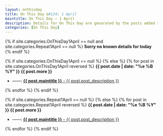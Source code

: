 ```yaml
---
layout: onthisday
title: On This Day &#124; 1 April
maintitle: On This Day — 1 April
description: Details for On This Day are genarated by the posts added to the website so the content is subject to changes/updates over time.
categories: [On This Day]
---
```


{% if site.categories.OnThisDay1April == null and site.categories.Repeat1April == null %}
<strong>Sorry no known details for today</strong>
{% endif %}

{% if site.categories.OnThisDay1April == null %}
{% else %}
{% for post in site.categories.OnThisDay1April reversed %}
<strong>{{ post.date | date: "%e %B %Y" }} {{ post.more }}</strong>
<ul>
<li> ——: <a href="{{ post.url }}"><strong>{{ post.maintitle }}</strong> - {{ post.post_description }}</a></li>
</ul>
{% endfor %}
{% endif %}

{% if site.categories.Repeat1April == null %}
{% else %}
{% for post in site.categories.Repeat1April reversed %}
<strong>{{ post.date | date: "%e %B %Y" }} {{ post.more }}</strong>
<ul>
<li> ——: <a href="{{ post.url }}"><strong>{{ post.maintitle }}</strong> - {{ post.post_description }}</a></li>
</ul>
{% endfor %}
{% endif %}
